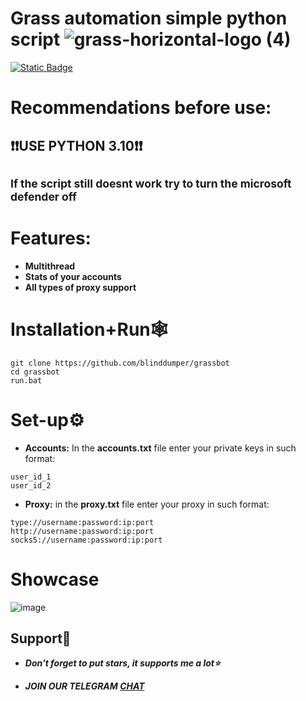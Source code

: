 # Grass automation simple python script ![grass-horizontal-logo (4)](https://github.com/user-attachments/assets/125bbc59-a400-4454-b9ae-2d2c850a10ec)

[![Static Badge](https://img.shields.io/badge/Telegram-Channel-Link?style=for-the-badge&logo=Telegram&logoColor=white&logoSize=auto&color=blue)](https://t.me/+pB6j65Kv7cdjZmU0)

# Recommendations before use:
## ❗❗USE PYTHON 3.10❗❗
## <sup>If the script still doesnt work try to turn the microsoft defender off<sup>

# Features:
- **Multithread**
- **Stats of your accounts**
- **All types of proxy support**

# Installation+Run🕸
```shell
git clone https://github.com/blinddumper/grassbot
cd grassbot
run.bat
```

# Set-up⚙
- **Accounts:** In the **accounts.txt** file enter your private keys in such format:
```shell
user_id_1
user_id_2
```
- **Proxy:** in the **proxy.txt** file enter your proxy in such format:
```shell
type://username:password:ip:port
http://username:password:ip:port
socks5://username:password:ip:port
```

# Showcase
![image](https://github.com/user-attachments/assets/5949773d-0353-4bff-90e1-615dde8a3d8e)




## Support🌟

- ***Don't forget to put stars, it supports me a lot⭐***

- ***JOIN OUR TELEGRAM [CHAT](https://t.me/+9j5RcKMfT5s4M2Q0)***
